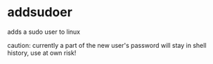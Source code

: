 # addsudoer

adds a sudo user to linux

caution: currently a part of the new user's password will stay in shell history, use at own risk!

